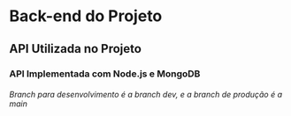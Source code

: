 # Back-end do Projeto
## API Utilizada no Projeto
### API Implementada com Node.js e MongoDB
###### Branch para desenvolvimento é a branch dev, e a branch de produção é a main